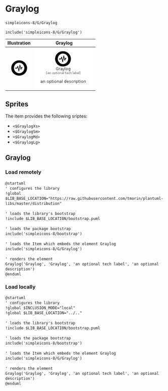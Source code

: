 # Graylog


```text
simpleicons-8/G/Graylog
```

```text
include('simpleicons-8/G/Graylog')
```



| Illustration | Graylog |
| :---: | :---: |
| ![illustration for Illustration](../../simpleicons-8/G/Graylog.png) | ![illustration for Graylog](../../simpleicons-8/G/Graylog.Local.png) |



## Sprites
The item provides the following sriptes:

- `<$GraylogXs>`
- `<$GraylogSm>`
- `<$GraylogMd>`
- `<$GraylogLg>`





## Graylog

### Load remotely
```plantuml
@startuml
' configures the library
!global $LIB_BASE_LOCATION="https://raw.githubusercontent.com/tmorin/plantuml-libs/master/distribution"

' loads the library's bootstrap
!include $LIB_BASE_LOCATION/bootstrap.puml

' loads the package bootstrap
include('simpleicons-8/bootstrap')

' loads the Item which embeds the element Graylog
include('simpleicons-8/G/Graylog')

' renders the element
Graylog('Graylog', 'Graylog', 'an optional tech label', 'an optional description')
@enduml
```

### Load locally
```plantuml
@startuml
' configures the library
!global $INCLUSION_MODE="local"
!global $LIB_BASE_LOCATION="../.."

' loads the library's bootstrap
!include $LIB_BASE_LOCATION/bootstrap.puml

' loads the package bootstrap
include('simpleicons-8/bootstrap')

' loads the Item which embeds the element Graylog
include('simpleicons-8/G/Graylog')

' renders the element
Graylog('Graylog', 'Graylog', 'an optional tech label', 'an optional description')
@enduml
```

